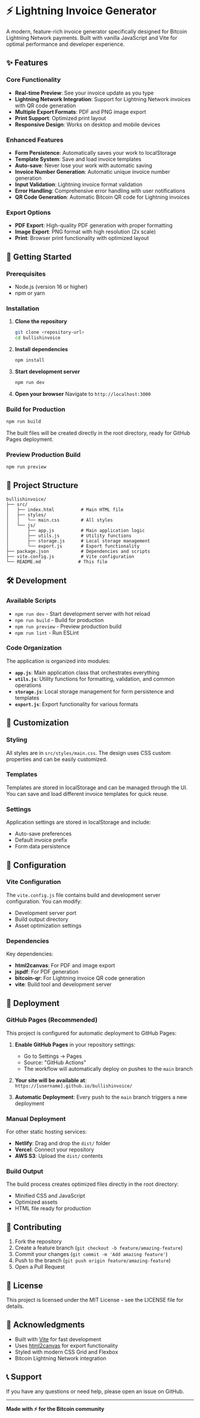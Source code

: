 # ⚡ Lightning Invoice Generator

A modern, feature-rich invoice generator specifically designed for Bitcoin Lightning Network payments. Built with vanilla JavaScript and Vite for optimal performance and developer experience.

## ✨ Features

### Core Functionality
- **Real-time Preview**: See your invoice update as you type
- **Lightning Network Integration**: Support for Lightning Network invoices with QR code generation
- **Multiple Export Formats**: PDF and PNG image export
- **Print Support**: Optimized print layout
- **Responsive Design**: Works on desktop and mobile devices

### Enhanced Features
- **Form Persistence**: Automatically saves your work to localStorage
- **Template System**: Save and load invoice templates
- **Auto-save**: Never lose your work with automatic saving
- **Invoice Number Generation**: Automatic unique invoice number generation
- **Input Validation**: Lightning invoice format validation
- **Error Handling**: Comprehensive error handling with user notifications
- **QR Code Generation**: Automatic Bitcoin QR code for Lightning invoices

### Export Options
- **PDF Export**: High-quality PDF generation with proper formatting
- **Image Export**: PNG format with high resolution (2x scale)
- **Print**: Browser print functionality with optimized layout

## 🚀 Getting Started

### Prerequisites
- Node.js (version 16 or higher)
- npm or yarn

### Installation

1. **Clone the repository**
   ```bash
   git clone <repository-url>
   cd bullishinvoice
   ```

2. **Install dependencies**
   ```bash
   npm install
   ```

3. **Start development server**
   ```bash
   npm run dev
   ```

4. **Open your browser**
   Navigate to `http://localhost:3000`

### Build for Production

```bash
npm run build
```

The built files will be created directly in the root directory, ready for GitHub Pages deployment.

### Preview Production Build

```bash
npm run preview
```

## 📁 Project Structure

```
bullishinvoice/
├── src/
│   ├── index.html          # Main HTML file
│   ├── styles/
│   │   └── main.css        # All styles
│   └── js/
│       ├── app.js          # Main application logic
│       ├── utils.js        # Utility functions
│       ├── storage.js      # Local storage management
│       └── export.js       # Export functionality
├── package.json            # Dependencies and scripts
├── vite.config.js          # Vite configuration
└── README.md              # This file
```

## 🛠️ Development

### Available Scripts

- `npm run dev` - Start development server with hot reload
- `npm run build` - Build for production
- `npm run preview` - Preview production build
- `npm run lint` - Run ESLint

### Code Organization

The application is organized into modules:

- **`app.js`**: Main application class that orchestrates everything
- **`utils.js`**: Utility functions for formatting, validation, and common operations
- **`storage.js`**: Local storage management for form persistence and templates
- **`export.js`**: Export functionality for various formats

## 🎨 Customization

### Styling
All styles are in `src/styles/main.css`. The design uses CSS custom properties and can be easily customized.

### Templates
Templates are stored in localStorage and can be managed through the UI. You can save and load different invoice templates for quick reuse.

### Settings
Application settings are stored in localStorage and include:
- Auto-save preferences
- Default invoice prefix
- Form data persistence

## 🔧 Configuration

### Vite Configuration
The `vite.config.js` file contains build and development server configuration. You can modify:
- Development server port
- Build output directory
- Asset optimization settings

### Dependencies
Key dependencies:
- **html2canvas**: For PDF and image export
- **jspdf**: For PDF generation
- **bitcoin-qr**: For Lightning invoice QR code generation
- **vite**: Build tool and development server

## 🚀 Deployment

### GitHub Pages (Recommended)
This project is configured for automatic deployment to GitHub Pages:

1. **Enable GitHub Pages** in your repository settings:
   - Go to Settings → Pages
   - Source: "GitHub Actions"
   - The workflow will automatically deploy on pushes to the `main` branch

2. **Your site will be available at**: `https://[username].github.io/bullishinvoice/`

3. **Automatic Deployment**: Every push to the `main` branch triggers a new deployment

### Manual Deployment
For other static hosting services:

- **Netlify**: Drag and drop the `dist/` folder
- **Vercel**: Connect your repository
- **AWS S3**: Upload the `dist/` contents

### Build Output
The build process creates optimized files directly in the root directory:
- Minified CSS and JavaScript
- Optimized assets
- HTML file ready for production

## 🤝 Contributing

1. Fork the repository
2. Create a feature branch (`git checkout -b feature/amazing-feature`)
3. Commit your changes (`git commit -m 'Add amazing feature'`)
4. Push to the branch (`git push origin feature/amazing-feature`)
5. Open a Pull Request

## 📝 License

This project is licensed under the MIT License - see the LICENSE file for details.

## 🙏 Acknowledgments

- Built with [Vite](https://vitejs.dev/) for fast development
- Uses [html2canvas](https://html2canvas.hertzen.com/) for export functionality
- Styled with modern CSS Grid and Flexbox
- Bitcoin Lightning Network integration

## 📞 Support

If you have any questions or need help, please open an issue on GitHub.

---

**Made with ⚡ for the Bitcoin community** 